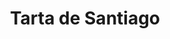 ---
layout: recette
categories: [recettes]
hidden: true
lang: fr
sitemap: false
title: Tarta de Santiago
type: sucre
ingredients: 
  - nom: oeufs 
    qte: 4
  - nom: sucre glace
    qte: 200
    unite: gr
  - nom: poudre d'amandes
    qte: 200
    unite: gr
  - nom: beurre
    qte: 100
    unite: gr
  - nom: cannelle
    qte: 0.5
    unite: cuillère à café
  - nom: zestes de citron
  - nom: zestes d'orange
preconditions:
  - Préchauffer le four à 180°C
etapes:
  - label: Préparation
    details:
      - Faire fondre le beurre
      - Mélanger les oeufs avec le sucre tamisé
      - Ajouter le beurre fondu et mélanger
      - Ajouter la poudre d'amandes, la cannelle et les zestes
      - Mélanger et verser dans un moule rond
cuissonMinutes: 30
cuisson: 
  - Cuire 30 minutes à 180°C
  - Au moment de servir, saupoudrer de sucre glace
---